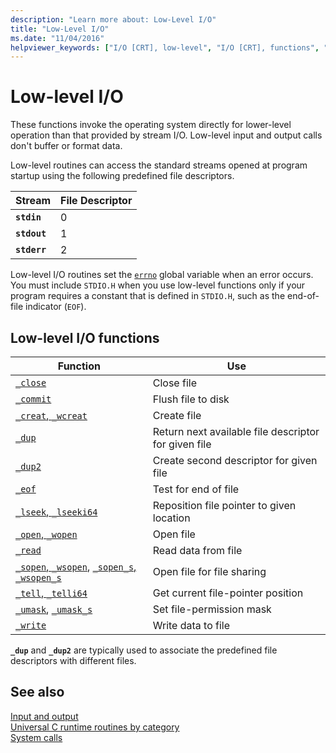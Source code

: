 ```yaml
---
description: "Learn more about: Low-Level I/O"
title: "Low-Level I/O"
ms.date: "11/04/2016"
helpviewer_keywords: ["I/O [CRT], low-level", "I/O [CRT], functions", "low-level I/O routines", "file handles [C++]", "file handles [C++], I/O functions"]
---
```

# Low-level I/O

These functions invoke the operating system directly for lower-level operation than that provided by stream I/O. Low-level input and output calls don't buffer or format data.

Low-level routines can access the standard streams opened at program startup using the following predefined file descriptors.

|Stream|File Descriptor|
|------------|---------------------|
|**`stdin`**|0|
|**`stdout`**|1|
|**`stderr`**|2|

Low-level I/O routines set the [`errno`](./errno-doserrno-sys-errlist-and-sys-nerr.md) global variable when an error occurs. You must include `STDIO.H` when you use low-level functions only if your program requires a constant that is defined in `STDIO.H`, such as the end-of-file indicator (`EOF`).

## Low-level I/O functions

|Function|Use|
|--------------|---------|
|[`_close`](./reference/close.md)|Close file|
|[`_commit`](./reference/commit.md)|Flush file to disk|
|[`_creat`, `_wcreat`](./reference/creat-wcreat.md)|Create file|
|[`_dup`](./reference/dup-dup2.md)|Return next available file descriptor for given file|
|[`_dup2`](./reference/dup-dup2.md)|Create second descriptor for given file|
|[`_eof`](./reference/eof.md)|Test for end of file|
|[`_lseek`, `_lseeki64`](./reference/lseek-lseeki64.md)|Reposition file pointer to given location|
|[`_open`, `_wopen`](./reference/open-wopen.md)|Open file|
|[`_read`](./reference/read.md)|Read data from file|
|[`_sopen`, `_wsopen`](./reference/sopen-wsopen.md), [`_sopen_s`, `_wsopen_s`](./reference/sopen-s-wsopen-s.md)|Open file for file sharing|
|[`_tell`, `_telli64`](./reference/tell-telli64.md)|Get current file-pointer position|
|[`_umask`](./reference/umask.md), [`_umask_s`](./reference/umask-s.md)|Set file-permission mask|
|[`_write`](./reference/write.md)|Write data to file|

**`_dup`** and **`_dup2`** are typically used to associate the predefined file descriptors with different files.

## See also

[Input and output](./input-and-output.md)\
[Universal C runtime routines by category](./run-time-routines-by-category.md)\
[System calls](./system-calls.md)
